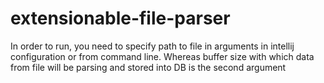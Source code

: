 # extensionable-file-parser

In order to run, you need to specify path to file in arguments in intellij configuration or from command line.
Whereas buffer size with which data from file will be parsing and stored into DB is the second argument
